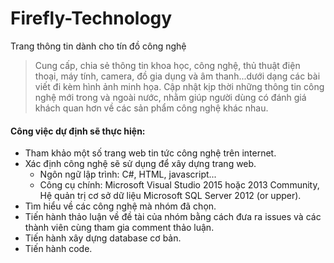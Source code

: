 # Firefly-Technology
Trang thông tin dành cho tín đồ công nghệ
> Cung cấp, chia sẻ thông tin khoa học, công nghệ, thủ thuật điện thoại, máy tính, camera, đồ gia dụng và âm thanh...dưới dạng các bài viết đi kèm hình ảnh minh họa.
> Cập nhật kịp thời những thông tin công nghệ mới trong và ngoài nước, nhằm giúp người dùng có đánh giá khách quan hơn về các sản phẩm công nghệ khác nhau.
#### Công việc dự định sẽ thực hiện:
- Tham khảo một số trang web tin tức công nghệ trên internet.
- Xác định công nghệ sẽ sử dụng để xây dựng trang web.
  + Ngôn ngữ lập trình: C#, HTML, javascript...
  + Công cụ chính: Microsoft Visual Studio 2015 hoặc 2013 Community, Hệ quản trị cơ sở dữ liệu Microsoft SQL Server 2012 (or upper).
- Tìm hiểu về các công nghệ mà nhóm đã chọn.
- Tiến hành thảo luận về đề tài của nhóm bằng cách đưa ra issues và các thành viên cùng tham gia comment thảo luận.
- Tiến hành xây dựng database cơ bản.
- Tiến hành code.
